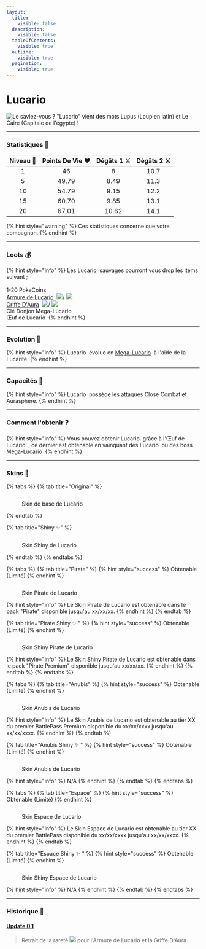 ```yaml
---
layout:
  title:
    visible: false
  description:
    visible: false
  tableOfContents:
    visible: true
  outline:
    visible: true
  pagination:
    visible: true
---
```


# Lucario

<img src="../../../.gitbook/assets/file.excalidraw (7).svg" alt="Le saviez-vous ? &#x22;Lucario&#x22; vient des mots Lupus (Loup en latin)  et Le Caire (Capitale de l&#x27;égypte) !" class="gitbook-drawing">

***

### Statistiques 💠

| Niveau 🧪 | Points De Vie ❤️ | Dégâts 1 ⚔️ | Dégâts 2 ⚔️ |
| :-------: | :--------------: | :---------: | :---------: |
|     1     |        46        |      8      |     10.7    |
|     5     |       49.79      |     8.49    |     11.3    |
|     10    |       54.79      |     9.15    |     12.2    |
|     15    |       60.70      |     9.85    |     13.1    |
|     20    |       67.01      |    10.62    |     14.1    |

{% hint style="warning" %}
Ces statistiques concerne que votre compagnon.
{% endhint %}

***

### Loots 💰

{% hint style="info" %}
Les Lucario <img src="../../../.gitbook/assets/lucario.png" alt="" data-size="line"> sauvages pourront vous drop les items suivant ; \
\
1-20 PokeCoins <img src="../../../.gitbook/assets/image (140).png" alt="" data-size="line">\
[Armure de Lucario](../../../equipement/armures/armure-de-lucario.md) <img src="../../../.gitbook/assets/megalucario_armor.png" alt="" data-size="line"> ![](<../../../.gitbook/assets/image (15).png>)/ ![](<../../../.gitbook/assets/image (16).png>)\
[Griffe D'Aura](../../../equipement/armes/griffe-daura.md) <img src="../../../.gitbook/assets/lucario_weapon.png" alt="" data-size="line"> ![](<../../../.gitbook/assets/image (15).png>)/ ![](<../../../.gitbook/assets/image (16).png>)\
Clé Donjon Mega-Lucario <img src="../../../.gitbook/assets/image (28).png" alt="" data-size="line">\
Œuf de Lucario <img src="../../../.gitbook/assets/image (27).png" alt="" data-size="line">
{% endhint %}

***

### Evolution 🔆

{% hint style="info" %}
Lucario <img src="../../../.gitbook/assets/lucario.png" alt="" data-size="line"> évolue en [Mega-Lucario](a.md) <img src="../../../.gitbook/assets/lucariomega.png" alt="" data-size="line"> à l'aide de la Lucarite <img src="../../../.gitbook/assets/image (29).png" alt="" data-size="original">
{% endhint %}

***

### Capacités  🏹

{% hint style="info" %}
Lucario <img src="../../../.gitbook/assets/lucario.png" alt="" data-size="line"> possède les attaques Close Combat et Aurasphère.
{% endhint %}

***

### Comment l'obtenir ❓

{% hint style="info" %}
Vous pouvez obtenir Lucario <img src="../../../.gitbook/assets/lucario.png" alt="" data-size="line">  grâce à l'Œuf de Lucario <img src="../../../.gitbook/assets/image (26).png" alt="" data-size="line"> , ce dernier est obtenable en vainquant des Lucario <img src="../../../.gitbook/assets/lucario.png" alt="" data-size="line">  ou des boss Mega-Lucario <img src="../../../.gitbook/assets/lucariomega.png" alt="" data-size="line">&#x20;
{% endhint %}

***

### Skins 🎨

{% tabs %}
{% tab title="Original" %}
<figure><img src="../../../.gitbook/assets/lucario (2).png" alt=""><figcaption><p>Skin de base de Lucario</p></figcaption></figure>
{% endtab %}

{% tab title="Shiny ✨" %}
<figure><img src="../../../.gitbook/assets/lucario_shiny.png" alt=""><figcaption><p>Skin Shiny de Lucario</p></figcaption></figure>
{% endtab %}
{% endtabs %}

{% tabs %}
{% tab title="Pirate" %}
{% hint style="success" %}
&#x20;                                                              Obtenable (Limité)
{% endhint %}

<div data-full-width="false"><figure><img src="../../../.gitbook/assets/lucariocaptain.png" alt=""><figcaption><p>Skin Pirate de Lucario</p></figcaption></figure></div>

{% hint style="info" %}
Le Skin Pirate de Lucario est obtenable dans le pack "Pirate" disponible jusqu'au xx/xx/xx.&#x20;
{% endhint %}
{% endtab %}

{% tab title="Pirate Shiny ✨ " %}
{% hint style="success" %}
&#x20;                                                              Obtenable (Limité)
{% endhint %}

<figure><img src="../../../.gitbook/assets/lucariocaptain_shiny.png" alt=""><figcaption><p>Skin Shiny Pirate de Lucario</p></figcaption></figure>

{% hint style="info" %}
Le Skin Shiny Pirate de Lucario est obtenable dans le pack "Pirate Premium" disponible jusqu'au xx/xx/xx.&#x20;
{% endhint %}
{% endtab %}
{% endtabs %}

{% tabs %}
{% tab title="Anubis" %}
{% hint style="success" %}
&#x20;                                                              Obtenable (Limité)
{% endhint %}

<figure><img src="../../../.gitbook/assets/lucarioruins.png" alt=""><figcaption><p>Skin Anubis de Lucario</p></figcaption></figure>

{% hint style="info" %}
Le Skin Anubis de Lucario est obtenable au tier XX du premier BattlePass Premium disponible du xx/xx/xxxx jusqu'au xx/xx/xxxx.
{% endhint %}
{% endtab %}

{% tab title="Anubis Shiny ✨ " %}
{% hint style="success" %}
&#x20;                                                              Obtenable (Limité)
{% endhint %}

<figure><img src="../../../.gitbook/assets/lucarioruins_shiny.png" alt=""><figcaption><p>Skin Anubis de Lucario</p></figcaption></figure>

{% hint style="info" %}
N/A
{% endhint %}
{% endtab %}
{% endtabs %}

{% tabs %}
{% tab title="Espace" %}
{% hint style="success" %}
&#x20;                                                              Obtenable (Limité)
{% endhint %}

<figure><img src="../../../.gitbook/assets/lucariospace (1).png" alt=""><figcaption><p>Skin Espace de Lucario</p></figcaption></figure>

{% hint style="info" %}
Le Skin Espace de Lucario est obtenable au tier XX du premier BattlePass disponible du xx/xx/xxxx jusqu'au xx/xx/xxxx.
{% endhint %}
{% endtab %}

{% tab title="Espace Shiny ✨ " %}
{% hint style="success" %}
&#x20;                                                              Obtenable (Limité)
{% endhint %}

<figure><img src="../../../.gitbook/assets/lucariospace_shiny.png" alt=""><figcaption><p>Skin Shiny Espace de Lucario</p></figcaption></figure>

{% hint style="info" %}
N/A
{% endhint %}
{% endtab %}
{% endtabs %}

***

### Historique 📖&#x20;

#### [Update 0.1](../../../pokedonjon/mise-a-jours.md#samedi-6-juillet-2024-or-m.a.j.-0.1-maintenance)

> &#x20;Retrait de la rareté ![](<../../../.gitbook/assets/image (258).png>) pour l'Armure de Lucario et la Griffe D'Aura.
